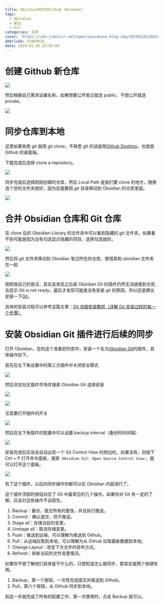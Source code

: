 ```yaml
---
title: Obsidian同步到Github (Windows)
tags:
  - Obsidian
  - 笔记
  - Git
categories: 杂项
cover: 'https://cdn.jsdelivr.net/npm/xiansakana-blog-img/202401262304183.jpg'
abbrlink: 3c869818
date: 2024-01-26 23:03:09
---
```


# 创建 Github 新仓库

![](https://cdn.jsdelivr.net/npm/xiansakana-blog-img/202401262255535.png)

然后根据自己需求设置名称，如果想要公开笔记就选 public，不想公开就选 private。

![](https://cdn.jsdelivr.net/npm/xiansakana-blog-img/202401262300632.png)

# 同步仓库到本地

这里如果熟悉 git 就用 git clone，不熟悉 git 的话就用[Github Desktop](https://desktop.github.com/)，也就是 Github 的桌面端。

下载完成后选择 clone a repository。

![](https://cdn.jsdelivr.net/npm/xiansakana-blog-img/202401262301225.png)

同步完成后选择刚刚创建的仓库，然后 Local Path 是我们要 clone 的地方，随便选个空的文件夹就好，因为后面要把.git 目录移动到 Obsidian 的仓库里面。

![](https://cdn.jsdelivr.net/npm/xiansakana-blog-img/202401262301847.png)

# 合并 Obsidian 仓库和 Git 仓库

在 clone 后的 Obsidian-Library 的文件夹中可以看到隐藏的.git 文件夹，如果看不到可能是因为没有勾选显示隐藏的项目，选择勾选就好。

![](https://cdn.jsdelivr.net/npm/xiansakana-blog-img/202401262301476.png)

然后将.git 文件夹移动到 Obsidian 笔记所在的仓库，使得其和.obsidian 文件夹在一起

![](https://cdn.jsdelivr.net/npm/xiansakana-blog-img/202401262301045.png)

按照我自己的尝试，其实会发现之后装 Obsidian Git 的插件仍然无法链接到仓库,会显示 Git is not ready，最后才发现可能是没有安装 git 的原因，所以还是建议安装一下[Git](https://gitforwindows.org/)。

具体的安装过程可以参考这篇文章：[Git 详细安装教程（详解 Git 安装过程的每一个步骤）](https://blog.csdn.net/mukes/article/details/115693833)

# 安装 Obsidian Git 插件进行后续的同步

打开 Obsidian，在的这个准备好的库中，安装一个名为[Obsidian Git](https://github.com/denolehov/obsidian-git)的插件，具体操作如下。

首先在左下角设置中的第三方插件中关闭安全模式

![](https://cdn.jsdelivr.net/npm/xiansakana-blog-img/202401262302769.png)

然后浏览社区插件市场并搜索 Obsidian Git 选择安装

![](https://cdn.jsdelivr.net/npm/xiansakana-blog-img/202401262302861.png)

![](https://cdn.jsdelivr.net/npm/xiansakana-blog-img/202401262302564.png)

注意要打开插件的开关

![](https://cdn.jsdelivr.net/npm/xiansakana-blog-img/202401262302414.png)

然后在左下角插件的配置中可以设置 backup interval（备份时间间隔）

![](https://cdn.jsdelivr.net/npm/xiansakana-blog-img/202401262302323.png)

安装完成后应该会自动出现一个 Git Control View 的侧边栏。如果没有，则按下 Ctrl + P 打开命令面板，搜索  `Obsidian Git: Open Source Control View` ，就可以打开这个面板。

![](https://cdn.jsdelivr.net/npm/xiansakana-blog-img/202401262302152.png)

有了这个插件，以后的同步操作你都可以在 Obsidian 内部进行了。

这个插件顶部的按钮对应了 Git 中最常见的几个操作。如果你对 Git 有一定的了解，应该对这些操作不会陌生。

1. Backup：备份，提交所有的更改，并且执行推送。
2. Commit：确认提交，但不推送。
3. Stage all：存储当前的变更。
4. Unstage all：取消存储变更。
5. Push：推送到远端，可以理解为推送到 Github。
6. Pull：从远端拉取到本地，可以理解为从 Github 拉取最新数据到本地。
7. Change Layout：改变下方文件的排布方式。
8. Refresh：刷新当前的文件变更情况。

如果你不想了解他们具体是干什么的，只想知道怎么做同步，那其实就两个按键有用。

1. Backup，第一个按钮，一次性完成提交并推送到 Github。
2. Pull，第六个按钮，从 Github 同步到本地。

到这一步就完成了所有的配置工作，第一次使用时，点击 Backup 就可以。
